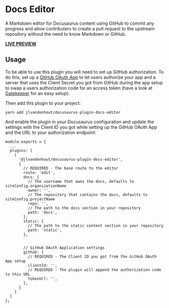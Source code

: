 # Docs Editor
A Markdown editor for Docusaurus content using GitHub to commit any progress and allow contributers to create a pull request to the upstream repository without the need to know Markdown or GitHub.

[**LIVE PREVIEW**](https://jlvandenhout.github.io/docusaurus-plugin-docs-editor)

## Usage
To be able to use this plugin you will need to set up GitHub authorization. To do this, set up a [GitHub OAuth App](https://docs.github.com/en/developers/apps/building-oauth-apps/creating-an-oauth-app) to let users authorize your app and a server that uses the Client Secret you got from GitHub during the app setup to swap a users authorization code for an access token (have a look at [Gatekeeper](https://github.com/prose/gatekeeper) for an easy setup).

Then add this plugin to your project:

```
yarn add jlvandenhout/docusaurus-plugin-docs-editor
```

And enable the plugin in your Docusaurus configuration and update the settings with the Client ID you got while setting up the GitHub OAuth App and the URL to your authorization endpoint:

```
module.exports = {
  ...
  plugins: [
    [
      '@jlvandenhout/docusaurus-plugin-docs-editor',
      {
        // REQUIRED - The base route to the editor
        route: 'edit',
        docs: {
          // The username that owns the docs, defaults to siteConfig.organizationName
          owner: '',
          // The repository that contains the docs, defaults to siteConfig.projectName
          repo: '',
          // The path to the docs section in your repository
          path: 'docs',
        },
        static: {
          // The path to the static content section in your repository
          path: 'static',
        },


        // GitHub OAuth Application settings
        github: {
          // REQUIRED - The Client ID you got from the GitHub OAuth App setup
          clientId: '',
          // REQUIRED - The plugin will append the authorization code to this URL
          tokenUrl: '',
        },
      }
    ]
  ]
};
```